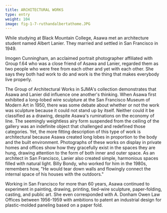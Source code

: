 ```yaml
---
title: ARCHITECTURAL WORKS
type: entry
weight: 104
image: fig-1-7-ruthandalbertathome.JPG
---
```

While studying at Black Mountain College, Asawa met an architecture student named Albert Lanier. They married and settled in San Francisco in 1949.

<!--more-->

Imogen Cunningham, an acclaimed portrait photographer affiliated with Group f.64 who was a close friend of Asawa and Lanier, regarded them as two people who were free from each other and yet with each other. She says they both had work to do and work is the thing that makes everybody live properly.

The Group of Architectural Works in SJMA's collection demonstrates that Asawa and Lanier did influence one another's thinking. When Asawa first exhibited a long-lobed wire sculpture at the San Francisco Museum of Modern Art in 1950, there was some debate about whether or not the work was sculpture because it could not stand up by itself. Neither could it be classified as a drawing, despite Asawa's ruminations on the economy of line. The seemingly weightless airy form suspended from the ceiling of the gallery was an indefinite object that challenged and redefined those categories. Yet, the more fitting description of this type of work is architectural because Asawa created long lobes in proportion to the body and the built environment. Photographs of these works on display in private homes and offices show how they gracefully exist in the spaces they are hung, drawing attention to the form of both inner and outer space. As an architect in San Francisco, Lanier also created simple, harmonious spaces filled with natural light. Billy Bondy, who worked for him in the 1980s, remembers how, "He would tear down walls and flowingly connect the internal space of his houses with the outdoors."

Working in San Francisco for more than 60 years, Asawa continued to experiment in painting, drawing, printing, tied-wire sculpture, paper-folding, casting, and public art. She even corresponded with A. Donham Owen Law Offices between 1956-1959 with ambitions to patent an industrial design for plastic-molded paneling based on a paper fold.

